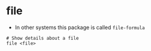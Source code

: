 # file

- In other systems this package is called `file-formula`

```shell
# Show details about a file
file <file>
```
